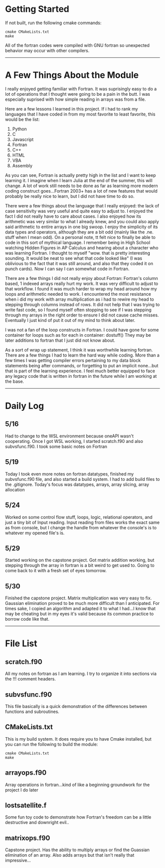 # Getting Started
If not built, run the following cmake commands:
```console
cmake CMakeLists.txt
make
```
All of the fortran codes were compiled with GNU fortran so unexpected behavior may occur with other compilers.

-----------------------------------------------------------------------------------------------------------------

# A Few Things About the Module
I really enjoyed getting familiar with Fortran. It was suprisingly easy to do a lot of operations that I thought were
going to be a pain in the butt. I was especially suprised with how simple reading in arrays was from a file. 

Here are a few lessons I learned in this project.
If i had to rank my languages that I have coded in from my most favorite to least favorite, this would be the list:
1. Python
2. C
3. Javascript
4. Fortran
5. C++
6. HTML
7. VBA
8. Assembly

As you can see, Fortran is actually pretty high in the list and I want to keep learning it. I imagine when I learn Julia at the end of the summer, 
this will change. A lot of work still needs to be done as far as learning more modern coding construct goes...Fortran 2003+ has a lot of new features that
would probably be really nice to learn, but I did not have time to do so. 

There were a few things about the language that I really enjoyed: the lack of case sensitivity was very useful and quite easy to adjust to. I enjoyed the fact
I did not really have to care about cases. I also enjoyed how its arithmetic was very similar to what I already knew, and you could also apply said arithmetic to entire arrays
in one big swoop. I enjoy the simplicity of its data types and operators, although they are a bit odd (mainly like the .ne. stuff when I mean odd).
On a personal note, tt felt nice to finally be able to code in this sort of mythical language. I remember being in High School watching Hidden Figures in 
AP Calculus and hearing about a character who was learning Fortran. I thought to myself "wow. that is pretty interesting sounding. It would be neat to see what that
code looked like" (I was oblivious to the fact that it was still around, and also that they coded it on punch cards). Now I can say I can somewhat code in Fortran.

There are a few things I did not really enjoy about Fortran:
Fortran's column based, 1 indexed arrays really hurt my work. It was very difficult to adjust to that workflow. I found it was much harder to wrap my head around how
my loops and arithmetic needed to work. I encountered the most resistance when i did my work with array multiplication as i had to rewire my head to stepping through
columns instead of rows. It did not help that I was trying to write fast code, so I found myself often stopping to see if I was stepping through my arrays in the right
order to ensure I did not cause cache misses. Eventually I just kind of put it out of my mind to think about later.

I was not a fan of the loop constructs in Fortran. I could have gone for some container for loops such as for each in container: dostuff()
They may be later additions to fortran that I just did not know about.

As a sort of wrap up statement, I think it was worthwhile learning fortran. There are a few things I had to learn the hard way while coding. More than a few times I was getting
compiler errors pertaining to my data block statements being after commands, or forgetting to put an implicit none...but that is part of the learning experience. 
I feel much better equipped to face any legacy code that is written in fortran in the future while I am working at the base.

------------------------------------------------------------------------------------------------------------------

# Daily Log
## 5/16
Had to change to the WSL environment because oneAPI wasn't cooperating. 
Once I got WSL working, I started scratch.f90 and also subvsfunc.f90. I took some basic notes on Fortran

## 5/19
Today I took even more notes on fortran datatypes, finished my subvsfunc.f90 file, and also started a build system.
I had to add build files to the .gitignore.
Today's focus was datatypes, arrays, array slicing, array allocation

## 5/24
Worked on some control flow stuff, loops, logic, relational operators,
and just a tiny bit of Input reading. Input reading from files works the exact same as from console,
but I change the handle from whatever the console's is to whatever my opened file's is. 
 
## 5/29
Started working on the capstone project. Got matrix addition working, but stepping through the array in fortran
is a bit weird to get used to. Going to come back to it with a fresh set of eyes tomorrow.

## 5/30
Finished the capstone project. Matrix multiplication was very easy to fix. Gaussian elimination proved to be much more 
difficult than I anticipated. For times sake, I copied an algorithm and adapted it to what I had...I know that may be cheating but
in my eyes it's valid because its common practice to borrow code like that. 

------------------------------------------------------------------------------------------------------------------

# File List
## scratch.f90
All my notes on fortran as I am learning. I try to organize it into sections via the !!! comment headers. 

## subvsfunc.f90
This file basically is a quick demonstration of the differences between functions and subroutines.

## CMakeLists.txt
This is my build system. It does require you to have Cmake installed, but you can run the following to build the module:
```console
cmake CMakeLists.txt
make
```
## arrayops.f90
Array operations in fortran...kind of like a beginning groundwork for the project I do later

## lostsatellite.f
Some fun toy code to demonstrate how Fortran's freedom can be a little destructive and downright evil..

## matrixops.f90
Capstone project. Has the ability to multiply arrays or find the Guassian elimination of an array. Also adds arrays
but that isn't really that impressive...
